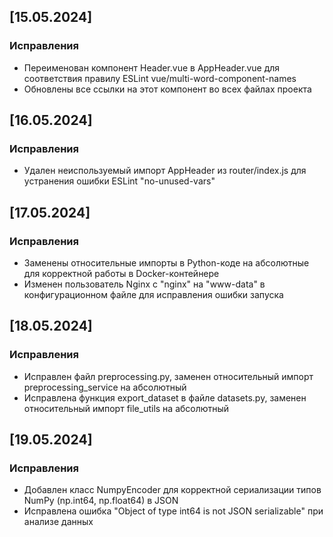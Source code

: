## [15.05.2024]
### Исправления
- Переименован компонент Header.vue в AppHeader.vue для соответствия правилу ESLint vue/multi-word-component-names
- Обновлены все ссылки на этот компонент во всех файлах проекта

## [16.05.2024]
### Исправления
- Удален неиспользуемый импорт AppHeader из router/index.js для устранения ошибки ESLint "no-unused-vars"

## [17.05.2024]
### Исправления
- Заменены относительные импорты в Python-коде на абсолютные для корректной работы в Docker-контейнере
- Изменен пользователь Nginx с "nginx" на "www-data" в конфигурационном файле для исправления ошибки запуска

## [18.05.2024]
### Исправления
- Исправлен файл preprocessing.py, заменен относительный импорт preprocessing_service на абсолютный
- Исправлена функция export_dataset в файле datasets.py, заменен относительный импорт file_utils на абсолютный

## [19.05.2024]
### Исправления
- Добавлен класс NumpyEncoder для корректной сериализации типов NumPy (np.int64, np.float64) в JSON
- Исправлена ошибка "Object of type int64 is not JSON serializable" при анализе данных